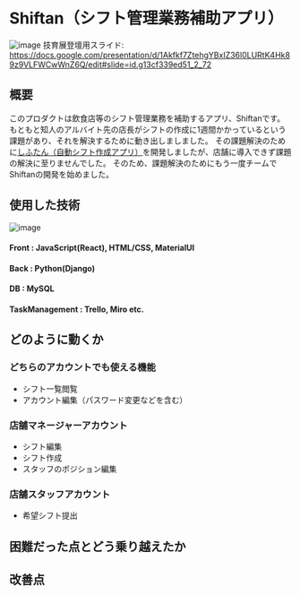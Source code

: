 # Shiftan（シフト管理業務補助アプリ）
![image](https://user-images.githubusercontent.com/84577532/202179477-766ef36e-3463-4b27-80a9-fb481b0198c9.png)
技育展登壇用スライド: https://docs.google.com/presentation/d/1Akfkf7ZtehgYBxIZ36l0LURtK4Hk89z9VLFWCwWnZ6Q/edit#slide=id.g13cf339ed51_2_72  

## 概要
このプロダクトは飲食店等のシフト管理業務を補助するアプリ、Shiftanです。  
もともと知人のアルバイト先の店長がシフトの作成に1週間かかっているという課題があり、それを解決するために動き出しましました。
その課題解決のために[しふたん（自動シフト作成アプリ）](https://github.com/JinA293/shiftan)を開発しましたが、店舗に導入できず課題の解決に至りませんでした。
そのため、課題解決のためにもう一度チームでShiftanの開発を始めました。

## 使用した技術
![image](https://user-images.githubusercontent.com/84577532/202180920-0258aac5-38fb-40ab-a738-dd39cb4421e5.png)
#### Front : JavaScript(React), HTML/CSS, MaterialUI  
#### Back : Python(Django)  
#### DB : MySQL  
#### TaskManagement : Trello, Miro etc.  

## どのように動くか
### どちらのアカウントでも使える機能
- シフト一覧閲覧
- アカウント編集（パスワード変更などを含む）

### 店舗マネージャーアカウント
- シフト編集
- シフト作成
- スタッフのポジション編集

### 店舗スタッフアカウント
- 希望シフト提出

## 困難だった点とどう乗り越えたか

## 改善点
